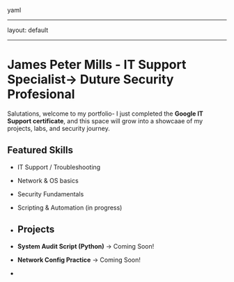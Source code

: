 yaml
___
layout: default
___
<link rel="stylesheet" href="assets/css/style.css">

# James Peter Mills - IT Support Specialist-> Duture Security Profesional

Salutations, welcome to my portfolio-
I just completed the **Google IT Support certificate**, and this space will grow into a showcaae of my projects, labs, and security journey.

## Featured Skills
- IT Support / Troubleshooting
- Network & OS basics
- Security Fundamentals
- Scripting & Automation (in progress)

- ## Projects
- **System Audit Script (Python)** -> Coming Soon!
- **Network Config Practice** -> Coming Soon!
- 

